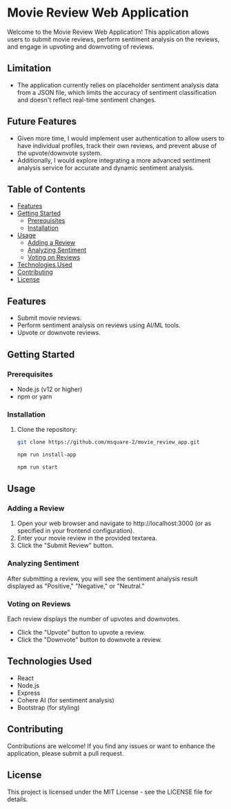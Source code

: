 # Movie Review Web Application

Welcome to the Movie Review Web Application! This application allows users to submit movie reviews, perform sentiment analysis on the reviews, and engage in upvoting and downvoting of reviews.

## Limitation

- The application currently relies on placeholder sentiment analysis data from a JSON file, which limits the accuracy of sentiment classification and doesn't reflect real-time sentiment changes.

## Future Features

- Given more time, I would implement user authentication to allow users to have individual profiles, track their own reviews, and prevent abuse of the upvote/downvote system.
- Additionally, I would explore integrating a more advanced sentiment analysis service for accurate and dynamic sentiment analysis.


## Table of Contents

- [Features](#features)
- [Getting Started](#getting-started)
  - [Prerequisites](#prerequisites)
  - [Installation](#installation)
- [Usage](#usage)
  - [Adding a Review](#adding-a-review)
  - [Analyzing Sentiment](#analyzing-sentiment)
  - [Voting on Reviews](#voting-on-reviews)
- [Technologies Used](#technologies-used)
- [Contributing](#contributing)
- [License](#license)

## Features

- Submit movie reviews.
- Perform sentiment analysis on reviews using AI/ML tools.
- Upvote or downvote reviews.

## Getting Started

### Prerequisites

- Node.js (v12 or higher)
- npm or yarn

### Installation

1. Clone the repository:

   ```bash
   git clone https://github.com/msquare-2/movie_review_app.git
   ```
   ```bash
   npm run install-app
   ```
   ```bash
   npm run start
   ```

## Usage

### Adding a Review

1. Open your web browser and navigate to http://localhost:3000 (or as specified in your frontend configuration).
2. Enter your movie review in the provided textarea.
3. Click the "Submit Review" button.

### Analyzing Sentiment

After submitting a review, you will see the sentiment analysis result displayed as "Positive," "Negative," or "Neutral."

### Voting on Reviews

Each review displays the number of upvotes and downvotes.

- Click the "Upvote" button to upvote a review.
- Click the "Downvote" button to downvote a review.

## Technologies Used

- React
- Node.js
- Express
- Cohere AI (for sentiment analysis)
- Bootstrap (for styling)

## Contributing

Contributions are welcome! If you find any issues or want to enhance the application, please submit a pull request.

## License

This project is licensed under the MIT License - see the LICENSE file for details.
